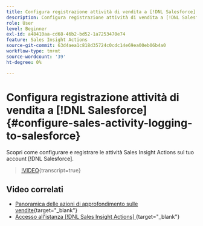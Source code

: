 ```yaml
---
title: Configura registrazione attività di vendita a [!DNL Salesforce]
description: Configura registrazione attività di vendita a [!DNL Salesforce]
role: User
level: Beginner
exl-id: a48410aa-cd68-46b2-bd52-1a7253470e74
feature: Sales Insight Actions
source-git-commit: 63d4aea1c818d35724c0cdc14e69ea00eb06b4a0
workflow-type: tm+mt
source-wordcount: '39'
ht-degree: 0%

---
```


# Configura registrazione attività di vendita a [!DNL Salesforce] {#configure-sales-activity-logging-to-salesforce}

Scopri come configurare e registrare le attività Sales Insight Actions sul tuo account [!DNL Salesforce].

>[!VIDEO](https://video.tv.adobe.com/v/340843/?quality=12&learn=on){transcript=true}

## Video correlati

* [Panoramica delle azioni di approfondimento sulle vendite](/help/sales-insight-actions/sales-insight-actions-overview.md){target="_blank"}
* [Accesso all&#39;istanza [!DNL Sales Insight Actions] ](/help/sales-insight-actions/accessing-your-sales-insight-actions-instance.md){target="_blank"}
